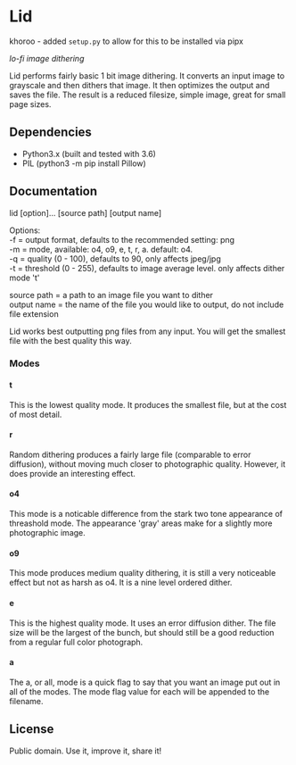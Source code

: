 # Lid

khoroo - added `setup.py` to allow for this to be installed via pipx

_lo-fi image dithering_

Lid performs fairly basic 1 bit image dithering. It converts an input image to grayscale and then dithers that image. It then optimizes the output and saves the file. The result is a reduced filesize, simple image, great for small page sizes.

## Dependencies

- Python3.x (built and tested with 3.6)
- PIL (python3 -m pip install Pillow)

## Documentation

lid [option]... [source path] [output name]

Options:<br>
-f = output format, defaults to the recommended setting: png<br>
-m = mode, available: o4, o9, e, t, r, a. default: o4.<br>
-q = quality (0 - 100), defaults to 90, only affects jpeg/jpg<br>
-t = threshold (0 - 255), defaults to image average level. only affects dither mode 't'

source path = a path to an image file you want to dither<br>
output name = the name of the file you would like to output, do not include file extension

Lid works best outputting png files from any input. You will get the smallest file with the best quality this way.

### Modes

#### t
This is the lowest quality mode. It produces the smallest file, but at the cost of most detail.

#### r
Random dithering produces a fairly large file (comparable to error diffusion), without moving much closer to photographic quality. However, it does provide an interesting effect.

#### o4
This mode is a noticable difference from the stark two tone appearance of threashold mode. The appearance 'gray' areas make for a slightly more photographic image.

#### o9
This mode produces medium quality dithering, it is still a very noticeable effect but not as harsh as o4. It is a nine level ordered dither.

#### e
This is the highest quality mode. It uses an error diffusion dither. The file size will be the largest of the bunch, but should still be a good reduction from a regular full color photograph.

#### a
The a, or all, mode is a quick flag to say that you want an image put out in all of the modes. The mode flag value for each will be appended to the filename.

## License
Public domain. Use it, improve it, share it!
